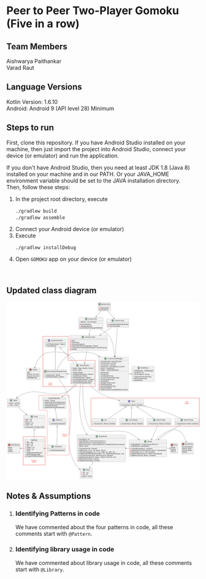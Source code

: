 # Peer to Peer Two-Player Gomoku (Five in a row)

## Team Members

Aishwarya Paithankar <br/>
Varad Raut
<br/>

## Language Versions

Kotlin Version: 1.6.10 <br/>
Android: Android 9 (API level 28) Minimum

## Steps to run
First, clone this repository. If you have Android Studio installed on your machine, then just
import the project into Android Studio, connect your device (or emulator) and run the application.

If you don't have Android Studio, then you need at least JDK 1.8 (Java 8) installed on your machine
and in our PATH. Or your JAVA_HOME environment variable should be set to the JAVA installation directory. <br/>
Then, follow these steps:
1. In the project root directory, execute
   ```bash command
   ./gradlew build
   ./gradlew assemble
   ```
2. Connect your Android device (or emulator)
3. Execute
   ```shell
   ./gradlew installDebug
   ```
4. Open `GOMOKU` app on your device (or emulator)

<br/>

## Updated class diagram
![class diagram](class-diagram.png)


## Notes & Assumptions

1. ### Identifying Patterns in code
   We have commented about the four patterns in code, all these comments start with `@Pattern`.
2. ### Identifying library usage in code
   We have commented about library usage in code, all these comments start with `@Library`.
